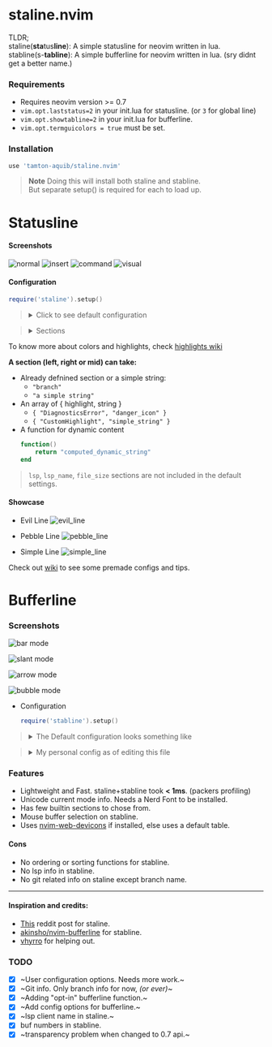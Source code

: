 # staline.nvim
TLDR;<br/> staline(**sta**tus**line**): A simple statusline for neovim written in lua.<br/>
stabline(s-**tabline**): A simple bufferline for neovim written in lua. (sry didnt get a better name.)

### Requirements
* Requires neovim version >= 0.7
* `vim.opt.laststatus=2` in your init.lua for statusline. (or `3` for global line)
* `vim.opt.showtabline=2` in your init.lua for bufferline.
* `vim.opt.termguicolors = true` must be set.

### Installation
```lua
use 'tamton-aquib/staline.nvim'
```
> **Note**
> Doing this will install both staline and stabline. <br />
> But separate setup() is required for each to load up.

# Statusline

#### Screenshots
![normal](https://i.imgur.com/LFmEROF.png)
![insert](https://i.imgur.com/rzqMwXU.png)
![command](https://i.imgur.com/jDuOdpK.png)
![visual](https://i.imgur.com/dO1pKaj.png)

#### Configuration
```lua
require('staline').setup()
```
> <details>
> <summary> Click to see default configuration </summary>
> 
> ```lua
> require('staline').setup {
>     defaults = {
>         expand_null_ls = false,  -- This expands out all the null-ls sources to be shown
>         left_separator  = "",
>         right_separator = "",
>         full_path       = false,
>         line_column     = "[%l/%L] :%c 並%p%% ", -- `:h stl` to see all flags.
> 
>         fg              = "#000000",  -- Foreground text color.
>         bg              = "none",     -- Default background is transparent.
>         inactive_color  = "#303030",
>         inactive_bgcolor = "none",
>         true_colors     = false,      -- true lsp colors.
>         font_active     = "none",     -- "bold", "italic", "bold,italic", etc
> 
>         mod_symbol      = "  ",
>         lsp_client_symbol = " ",
>         branch_symbol   = " ",
>         cool_symbol     = " ",       -- Change this to override default OS icon.
>         null_ls_symbol = "",          -- A symbol to indicate that a source is coming from null-ls
>     },
>     mode_colors = {
>         n = "#2bbb4f",
>         i = "#986fec",
>         c = "#e27d60",
>         v = "#4799eb",   -- etc..
>     },
>     mode_icons = {
>         n = " ",
>         i = " ",
>         c = " ",
>         v = " ",   -- etc..
>     },
>     sections = {
>         left = { '- ', '-mode', 'left_sep_double', ' ', 'branch' },
>         mid  = { 'file_name' },
>         right = { 'cool_symbol','right_sep_double', '-line_column' },
>     },
>     inactive_sections = {
>         left = { 'branch' },
>         mid  = { 'file_name' },
>         right = { 'line_column' }
>     },
>     special_table = {
>         NvimTree = { 'NvimTree', ' ' },
>         packer = { 'Packer',' ' },        -- etc
>     },
>     lsp_symbols = {
>         Error=" ",
>         Info=" ",
>         Warn=" ",
>         Hint="",
>     },
> }
> ```
> </details>

> <details><summary>Sections</summary>
> 
> | section | use |
> |---------|-----|
> | mode         | shows the mode       |
> | branch       | shows git branch |
> | file_name     | shows filename |
> | file_size     | shows file size |
> | cool_symbol  | an icon according to the OS type (cutomizable) |
> | lsp          | lsp diagnostics (number of errors, warnings, etc) |
> | lsp_name     | lsp client name |
> | line_column  | shows line, column, percentage, etc |
> | left_sep     | single left separator |
> | right_sep    | single right separator |
> | left_sep_double     | Double left separator with a shade of gray |
> | right_sep_double    | Double right separator with a shade of gray |
> | cwd | Current working directory |
> </details>

To know more about colors and highlights, check [highlights wiki](https://github.com/tamton-aquib/staline.nvim/wiki/Highlights)

__A section (left, right or mid) can take:__
* Already defnined section or a simple string:
	* `"branch"`
	* `"a simple string"`
* An array of { highlight, string }
	* `{ "DiagnosticsError", "danger_icon" }`
	* `{ "CustomHighlight", "simple_string" }`
* A function for dynamic content
	```lua
	function()
	    return "computed_dynamic_string"
	end
	```

> `lsp`, `lsp_name`, `file_size` sections are not included in the default settings.

#### Showcase

* Evil Line
![evil_line](https://i.imgur.com/q64sLaw.png)

* Pebble Line
![pebble_line](https://i.imgur.com/iieuF1h.png)

* Simple Line
![simple_line](https://i.imgur.com/o3OAdLi.png)

Check out [wiki](https://github.com/tamton-aquib/staline.nvim/wiki) to see some premade configs and tips. <br />

# Bufferline

### Screenshots
![bar mode](https://i.imgur.com/stkcUAu.png)

![slant mode](https://i.imgur.com/UVS9ii5.png)

![arrow mode](https://i.imgur.com/ERDzicw.png)

![bubble mode](https://i.imgur.com/UjbeyjR.png)

* Configuration
	```lua
	require('stabline').setup()
	```

> <details><summary>The Default configuration looks something like</summary>
>
>   ```lua
> 	require('stabline').setup {
>       style       = "bar", -- others: arrow, slant, bubble
>       stab_left   = "┃",
>       stab_right  = " ",
> 
>       -- fg       = Default is fg of "Normal".
>       -- bg       = Default is bg of "Normal".
>       inactive_bg = "#1e2127",
>       inactive_fg = "#aaaaaa",
>       -- stab_bg  = Default is darker version of bg.,
> 
>       font_active = "bold",
>       exclude_fts = { 'NvimTree', 'dashboard', 'lir' },
>       close_icon  = " ",
>       stab_start  = "",   -- The starting of stabline
>       stab_end    = "",
>       numbers = function(bufn, n)
>           return '*'..n..' '
>       end
> 	}
>   ```
> </details>


> <details> <summary>My personal config as of editing this file</summary>
> 
> ![my stabline config](https://i.imgur.com/cmBdfzx.png)
> 
> ```lua
> require('stabline').setup {
>     style = "slant",
>     bg = "#986fec",
>     fg = "black",
>     close_icon  = " ",
>     stab_right = "",
> }
> ```
> 
> </details>

### Features
* Lightweight and Fast. staline+stabline took **< 1ms**. (packers profiling)
* Unicode current mode info. Needs a Nerd Font to be installed.
* Has few builtin sections to chose from.
* Mouse buffer selection on stabline.
* Uses [nvim-web-devicons](https://github.com/kyazdani42/nvim-web-devicons) if installed, else uses a default table.

#### Cons
* No ordering or sorting functions for stabline.
* No lsp info in stabline.
* No git related info on staline except branch name.

---

#### Inspiration and credits:
* [This](https://www.reddit.com/r/vim/comments/ld8h2j/i_made_a_status_line_from_scratch_no_plugins_used/) reddit post for staline.
* [akinsho/nvim-bufferline](https://github.com/akinsho/nvim-bufferline.lua) for stabline.
* [vhyrro](https://github.com/vhyrro) for helping out.

### TODO

- [x] ~User configuration options. Needs more work.~
- [x] ~Git info. Only branch info for now, *(or ever)*~
- [x] ~Adding "opt-in" bufferline function.~
- [x] ~Add config options for bufferline.~
- [x] ~lsp client name in staline.~
- [x] buf numbers in stabline.
- [x] ~transparency problem when changed to 0.7 api.~
